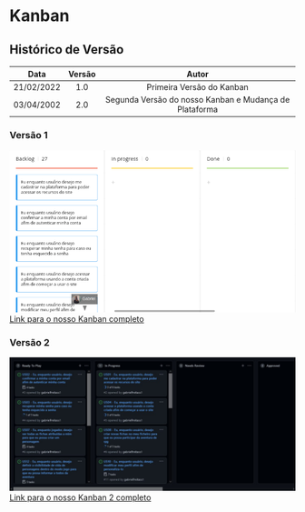 # Kanban

## Histórico de Versão
|    Data    | Versão | Autor |
| :--------: | :----: | :-----:|
| 21/02/2022| 1.0 |Primeira Versão do Kanban| Integrantes do grupo Tatsu|
| 03/04/2002| 2.0 |Segunda Versão do nosso Kanban e Mudança de Plataforma|

### Versão 1
<img src="../Assets/Images/kanban.png" alt="Kanban">
<br>
<a href="https://miro.com/app/board/uXjVONjoEoU=/">Link para o nosso Kanban completo</a>
<br>

### Versão 2

<img src="../Assets/Images/kanban2.jpeg" alt="Kanban2">
<br>
<a href="https://github.com/FGAUnB-REQ-GM/2021.2-Tatsu/projects/1">Link para o nosso Kanban 2 completo</a>